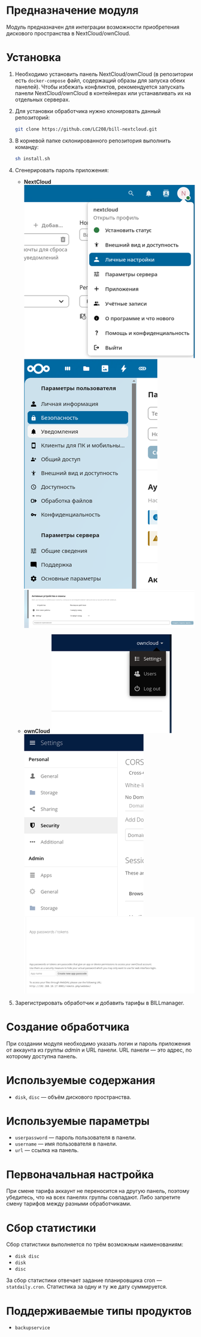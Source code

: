 # Предназначение модуля

Модуль предназначен для интеграции возможности приобретения дискового пространства в NextCloud/ownCloud.

# Установка

1. Необходимо установить панель NextCloud/ownCloud (в репозитории есть `docker-compose` файл, содержащий образы для запуска обеих панелей). Чтобы избежать конфликтов, рекомендуется запускать панели NextCloud/ownCloud в контейнерах или устанавливать их на отдельных серверах.

2. Для установки обработчика нужно клонировать данный репозиторий:

   ```bash
   git clone https://github.com/LC208/bill-nextcloud.git
   ```

3. В корневой папке склонированного репозитория выполнить команду:

   ```bash
   sh install.sh
   ```

4. Сгенерировать пароль приложения:

   * **NextCloud**
     ![alt text](assets/nc_ex_1.png)
     ![alt text](assets/nc_ex_2.png)
     ![alt text](assets/nc_ex_3.png)

   * **ownCloud**
     ![alt text](assets/oc_ex_1.png)
     ![alt text](assets/oc_ex_2.png)
     ![alt text](assets/oc_ex_3.png)

5. Зарегистрировать обработчик и добавить тарифы в BILLmanager.

# Создание обработчика

При создании модуля необходимо указать логин и пароль приложения от аккаунта из группы *admin* и URL панели.
URL панели — это адрес, по которому доступна панель.

# Используемые содержания

* `disk`, `disc` — объём дискового пространства.

# Используемые параметры

* `userpassword` — пароль пользователя в панели.
* `username` — имя пользователя в панели.
* `url` — ссылка на панель.

# Первоначальная настройка

При смене тарифа аккаунт не переносится на другую панель, поэтому убедитесь, что на всех панелях группы совпадают. Либо запретите смену тарифов между разными обработчиками.

# Сбор статистики

Сбор статистики выполняется по трём возможным наименованиям:

* `disk disc`
* `disk`
* `disc`

За сбор статистики отвечает задание планировщика cron — `statdaily.cron`.
Статистика за одну и ту же дату суммируется.

# Поддерживаемые типы продуктов

* `backupservice`

